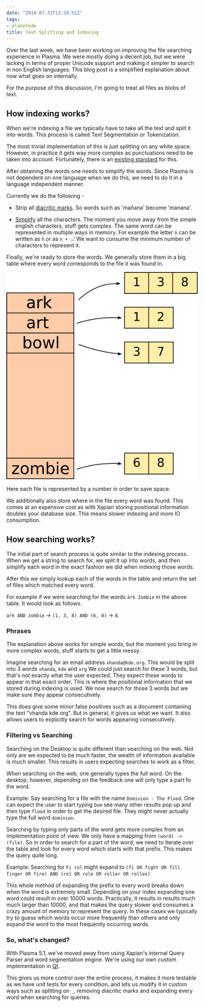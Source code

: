 ```yaml
---
date: "2014-07-31T13:28:51Z"
tags:
- planetkde
title: Text Splitting and Indexing
---
```


Over the last week, we have been working on improving the file searching experience in Plasma. We were mostly doing a decent job, but we were lacking in terms of proper Unicode support and making it simpler to search in non English languages. This blog post is a simplified explanation about now what goes on internally.

For the purpose of this discussion, I'm going to treat all files as blobs of text.

## How indexing works?

When we're indexing a file we typically have to take all the text and split it into words. This process is called Text Segmentation or Tokenization.

The most trivial implementation of this is just splitting on any white space. However, in practice it gets way more complex as punctuations need to be taken into account. Fortunately, there is an [existing standard](http://www.unicode.org/reports/tr29/) for this.

After obtaining the words one needs to simplify the words. Since Plasma is not dependent on one language when we do this, we need to do it in a language independent manner.

Currently we do the following -

* Strip all [diacritic marks](http://en.wikipedia.org/wiki/Diacritic). So words such as 'mañana' become 'manana'.

* [Simplify](http://unicode.org/reports/tr15/) all the characters. The moment you move away from the simple english characters, stuff gets complex. The same word can be represented in multiple ways in memory. For example the letter `ñ` can be written as `ñ` or as `n + ◌̃`. We want to consume the minimum number of characters to represent it.

Finally, we're ready to store the words. We generally store them in a big table where every word corresponds to the file it was found in.

![](/blog/images/2014/07/31/g4715.png)

Here each file is represented by a number in order to save space.

We additionally also store where in the file every word was found. This comes at an expensive cost as with Xapian storing positional information doubles your database size. This means slower indexing and more IO consumption.

## How searching works?

The initial part of search process is quite similar to the indexing process. When we get a string to search for, we split it up into words, and then simplify each word in the exact fashion we did when indexing those words.

After this we simply lookup each of the words in the table and return the set of files which matched every word.

For example if we were searching for the words `árk Zombie` in the above table. It would look as follows.

`ark AND zombie` -> `(1, 3, 8) AND (6, 8)` -> `8`.

### Phrases

The explanation above works for simple words, but the moment you bring in more complex words, stuff starts to get a little messy.

Imagine searching for an email address `vhanda@kde.org`. This would be split into 3 words `vhanda`, `kde` and `org` We could just search for these 3 words, but that's not exactly what the user expected. They expect these words to appear in that exact order. This is where the positional information that we stored during indexing is used. We now search for those 3 words but we make sure they appear consecutively.

This does give some minor false positives such as a document containing the text "vhanda kde org". But in general, it gives us what we want. It also allows users to explicitly search for words appearing consecutively.

### Filtering vs Searching

Searching on the Desktop is quite different than searching on the web. Not only are we expected to be much faster, the wealth of information available is much smaller. This results in users expecting searches to work as a filter.

When searching on the web, one generally types the full word. On the desktop, however, depending on the feedback one will only type a part fo the word.

Example: Say searching for a file with the name `Dominion - The Flood`. One can expect the user to start typing `Dom` see many other results pop up and then type `flood` in order to get the desired file. They might never actually type the full word `dominion`.

Searching by typing only parts of the word gets more complex from an implementation point of view. We only have a mapping from `(word) -> (file)`. So in order to search for a part of the word, we need to iterate over the table and look for every word which starts with that prefix. This makes the query quite long.

Example: Searching for `Fi rol` might expand to `(fi OR fight OR fill finger OR fire) AND (rol OR role OR roller OR rollex)`

This whole method of expanding the prefix to every word breaks down when the word is extremely small. Depending on your index expanding one word could result in over 10000 words. Practically, it results in results much much larger than 10000, and that makes the query slower and consumes a crazy amount of memory to represent the query. In these cases we typically try to guess which words occur more frequently than others and only expand the word to the most frequently occurring words.

### So, what's changed?

With Plasma 5.1, we've moved away from using Xapian's internal Query Parser and word segmentation engine. We're using our own custom implementation in [Qt](http://qt-project.org/doc/qt-5/QTextBoundaryFinder.html).

This gives us more control over the entire process, it makes it more testable as we have unit tests for every condition, and lets us modify it in custom ways such as splitting on `_`, removing diacritic marks and expanding every word when searching for queries.